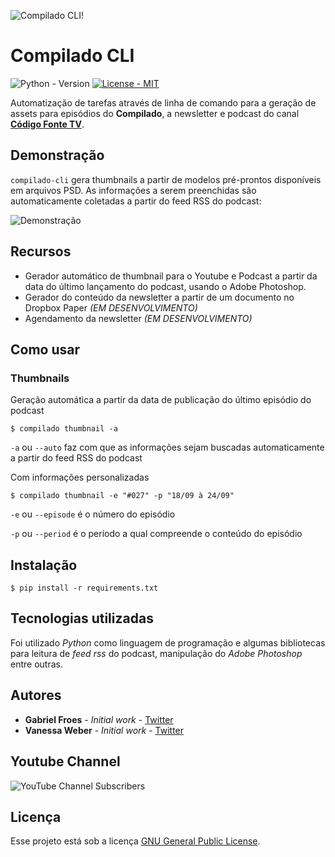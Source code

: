 ![Compilado CLI!](https://www.codigofonte.com.br/wp-content/imgs/compilado/compilado-cli.png?v2 "Compilado CLI")

# Compilado CLI

![Python - Version](https://img.shields.io/badge/python-3.9-green) [![License - MIT](https://img.shields.io/badge/license-PSF--2.0-9400d3.svg)](https://spdx.org/licenses/PSF-2.0.html)

Automatização de tarefas através de linha de comando para a geração de assets para episódios do **Compilado**, a newsletter e podcast do canal **[Código Fonte TV](https://youtube.com/codigofontetv)**.

## Demonstração

`compilado-cli` gera thumbnails a partir de modelos pré-prontos disponíveis em arquivos PSD. As informações a serem preenchidas são automaticamente coletadas a partir do feed RSS do podcast:

![Demonstração](https://user-images.githubusercontent.com/9840435/60266022-72a82400-98e7-11e9-9958-f9004c2f97e1.gif)

## Recursos

- Gerador automático de thumbnail para o Youtube e Podcast a partir da data do último lançamento do podcast, usando o Adobe Photoshop.
- Gerador do conteúdo da newsletter a partir de um documento no Dropbox Paper _(EM DESENVOLVIMENTO)_
- Agendamento da newsletter _(EM DESENVOLVIMENTO)_

## Como usar

### Thumbnails

Geração automática a partir da data de publicação do último episódio do podcast

```shell
$ compilado thumbnail -a
```

`-a` ou `--auto` faz com que as informações sejam buscadas automaticamente a partir do feed RSS do podcast

Com informações personalizadas

```shell
$ compilado thumbnail -e "#027" -p "18/09 à 24/09"
```

`-e` ou `--episode` é o número do episódio

`-p` ou `--period` é o período a qual compreende o conteúdo do episódio

## Instalação

```shell
$ pip install -r requirements.txt
```

## Tecnologias utilizadas

Foi utilizado _Python_ como linguagem de programação e algumas bibliotecas para leitura de _feed rss_ do podcast, manipulação do _Adobe Photoshop_ entre outras.

## Autores

- **Gabriel Froes** - _Initial work_ - [Twitter](https://www.twitter.com/gabrielfroes)
- **Vanessa Weber** - _Initial work_ - [Twitter](https://www.twitter.com/nessaweberfroes)

## Youtube Channel

![YouTube Channel Subscribers](https://img.shields.io/youtube/channel/subscribers/UCFuIUoyHB12qpYa8Jpxoxow?style=social)

## Licença

Esse projeto está sob a licença [GNU General Public License](https://opensource.org/licenses/GPL-3.0).
